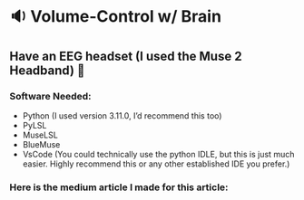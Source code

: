 # 🔉 Volume-Control w/ Brain 
## Have an EEG headset (I used the Muse 2 Headband) 🧠

### Software Needed:

- Python (I used version 3.11.0, I’d recommend this too)
- PyLSL
- MuseLSL
- BlueMuse
- VsCode (You could technically use the python IDLE, but this is just much easier. Highly recommend this or any other established IDE you prefer.)

### Here is the medium article I made for this article: 

